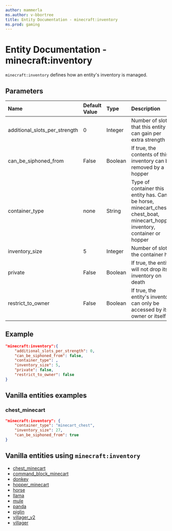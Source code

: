 ```yaml
---
author: mammerla
ms.author: v-bbortree
title: Entity Documentation - minecraft:inventory
ms.prod: gaming
---
```


# Entity Documentation - minecraft:inventory

`minecraft:inventory` defines how an entity's inventory is managed.

## Parameters

|Name |Default Value  |Type  |Description  |
|:----------|:----------|:----------|:----------|
| additional_slots_per_strength| 0| Integer| Number of slots that this entity can gain per extra strength |
| can_be_siphoned_from| False| Boolean| If true, the contents of this inventory can be removed by a hopper |
| container_type| none | String | Type of container this entity has. Can be horse, minecart_chest, chest_boat, minecart_hopper, inventory, container or hopper |
| inventory_size| 5| Integer| Number of slots the container has |
| private| False| Boolean| If true, the entity will not drop its inventory on death |
| restrict_to_owner| False| Boolean| If true, the entity's inventory can only be accessed by its owner or itself |

## Example

```json
"minecraft:inventory":{
    "additional_slots_per_strength": 0,
    "can_be_siphoned_from": false,
    "container_type": ,
    "inventory_size": 5,
    "private": false,
    "restrict_to_owner": false
}
```

## Vanilla entities examples

### chest_minecart

```json
"minecraft:inventory": {
    "container_type": "minecart_chest",
    "inventory_size": 27,
    "can_be_siphoned_from": true
}
```

## Vanilla entities using `minecraft:inventory`

- [chest_minecart](../../../../Source/VanillaBehaviorPack_Snippets/entities/chest_minecart.md)
- [command_block_minecart](../../../../Source/VanillaBehaviorPack_Snippets/entities/command_block_minecart.md)
- [donkey](../../../../Source/VanillaBehaviorPack_Snippets/entities/donkey.md)
- [hopper_minecart](../../../../Source/VanillaBehaviorPack_Snippets/entities/hopper_minecart.md)
- [horse](../../../../Source/VanillaBehaviorPack_Snippets/entities/horse.md)
- [llama](../../../../Source/VanillaBehaviorPack_Snippets/entities/llama.md)
- [mule](../../../../Source/VanillaBehaviorPack_Snippets/entities/mule.md)
- [panda](../../../../Source/VanillaBehaviorPack_Snippets/entities/panda.md)
- [piglin](../../../../Source/VanillaBehaviorPack_Snippets/entities/piglin.md)
- [villager_v2](../../../../Source/VanillaBehaviorPack_Snippets/entities/villager_v2.md)
- [villager](../../../../Source/VanillaBehaviorPack_Snippets/entities/villager.md)